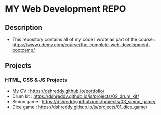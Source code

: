 # MY Web Development REPO

## Description 
- This repository contains all of my code I wrote as part of the course : https://www.udemy.com/course/the-complete-web-development-bootcamp/

## Projects


### HTML, CSS & JS Projects
- My CV : https://dshreddy.github.io/portfolio/
- Drum kit : https://dshreddy.github.io/js/projects/02_drum_kit/
- Simon game : https://dshreddy.github.io/js/projects/03_simon_game/
- Dice game : https://dshreddy.github.io/js/projects/01_dice_game/
